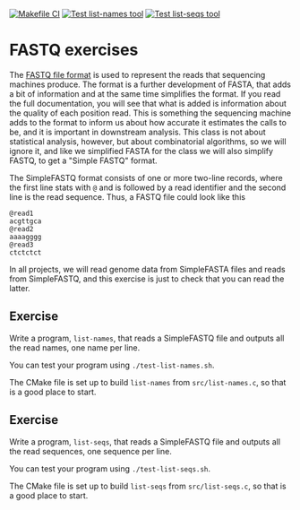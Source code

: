 [![Makefile CI](https://github.com/birc-gsa-solutions/fastq-c-cmake/actions/workflows/build-ci.yml/badge.svg)](https://github.com/birc-gsa-solutions/fastq-c-cmake/actions/workflows/build-ci.yml)
[![Test list-names tool](https://github.com/birc-gsa-solutions/fastq-c-cmake/actions/workflows/test-list-names.yml/badge.svg)](https://github.com/birc-gsa-solutions/fastq-c-cmake/actions/workflows/test-list-names.yml)
[![Test list-seqs tool](https://github.com/birc-gsa-solutions/fastq-c-cmake/actions/workflows/test-list-seqs.yml/badge.svg)](https://github.com/birc-gsa-solutions/fastq-c-cmake/actions/workflows/test-list-seqs.yml)


# FASTQ exercises

The [FASTQ file format](https://en.wikipedia.org/wiki/FASTQ_format) is used to represent the reads that sequencing machines produce. The format is a further development of FASTA, that adds a bit of information and at the same time simplifies the format. If you read the full documentation, you will see that what is added is information about the quality of each position read. This is something the sequencing machine adds to the format to inform us about how accurate it estimates the calls to be, and it is important in downstream analysis. This class is not about statistical analysis, however, but about combinatorial algorithms, so we will ignore it, and like we simplified FASTA for the class we will also simplify FASTQ, to get a "Simple FASTQ" format.

The SimpleFASTQ format consists of one or more two-line records, where the first line stats with `@` and is followed by a read identifier and the second line is the read sequence. Thus, a FASTQ file could look like this

```
@read1
acgttgca
@read2
aaaagggg
@read3
ctctctct
```

In all projects, we will read genome data from SimpleFASTA files and reads from SimpleFASTQ, and this exercise is just to check that you can read the latter.

## Exercise

Write a program, `list-names`, that reads a SimpleFASTQ file and outputs all the read names, one name per line.

You can test your program using `./test-list-names.sh`.

The CMake file is set up to build `list-names` from `src/list-names.c`, so that is a good place to start.

## Exercise

Write a program, `list-seqs`, that reads a SimpleFASTQ file and outputs all the read sequences, one sequence per line.

You can test your program using `./test-list-seqs.sh`.

The CMake file is set up to build `list-seqs` from `src/list-seqs.c`, so that is a good place to start.
